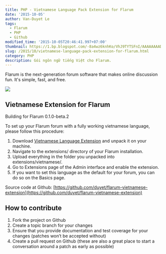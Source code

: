 ```yaml
---
title: PHP - Vietnamese Language Pack Extension for Flarum
date: '2015-10-05'
author: Van-Duyet Le
tags:
  - Flarum
  - PHP
  - Github
modified_time: '2015-10-05T20:46:41.997+07:00'
thumbnail: https://1.bp.blogspot.com/-8a4wz6knhKo/VhJ9TYTSFnI/AAAAAAAADf0/kF8pUcA1zpg/s1600/flarum-logo.png
slug: /2015/10/vietnamese-language-pack-extension-for-flarum.html
category: PHP
description: Gói ngôn ngữ tiếng Việt cho Flarum.
---
```


Flarum is the next-generation forum software that makes online discussion fun. It's simple, fast, and free.

![](https://1.bp.blogspot.com/-8a4wz6knhKo/VhJ9TYTSFnI/AAAAAAAADf0/kF8pUcA1zpg/s640/flarum-logo.png)

## Vietnamese Extension for Flarum

Building for Flarum 0.1.0-beta.2

To set up your Flarum forum with a fully working vietnamese language, please follow this procedure:

1. Download [Vietnamese Language Extension](https://github.com/duyet/flarum-vietnamese-extension/archive/master.zip) and unpack it on your machine.
2. Navigate to the extensions/ directory of your Flarum installation.
3. Upload everything in the folder you unpacked into extensions/vietnamese/.
4. Go to Extensions page of the Admin interface and enable the extension.
5. If you want to set this language as the default for your forum, you can do so on the Basics page.

Source code at Github: [https://github.com/duyet/flarum-vietnamese-extension](https://github.com/duyet/flarum-vietnamese-extension)

## How to contribute

1. Fork the project on Github
2. Create a topic branch for your changes
3. Ensure that you provide documentation and test coverage for your changes (patches won’t be accepted without)
4. Create a pull request on Github (these are also a great place to start a conversation around a patch as early as possible)
